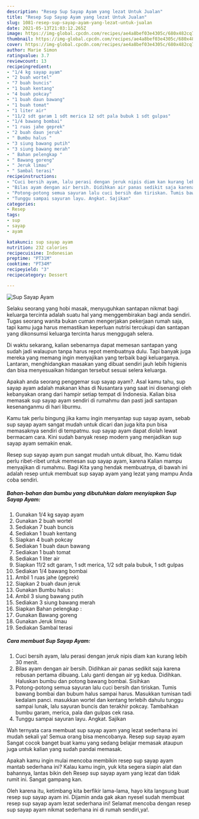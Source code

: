 ```yaml
---
description: "Resep Sup Sayap Ayam yang lezat Untuk Jualan"
title: "Resep Sup Sayap Ayam yang lezat Untuk Jualan"
slug: 1081-resep-sup-sayap-ayam-yang-lezat-untuk-jualan
date: 2021-05-13T21:03:12.265Z
image: https://img-global.cpcdn.com/recipes/ae4a8bef03e4305c/680x482cq70/sup-sayap-ayam-foto-resep-utama.jpg
thumbnail: https://img-global.cpcdn.com/recipes/ae4a8bef03e4305c/680x482cq70/sup-sayap-ayam-foto-resep-utama.jpg
cover: https://img-global.cpcdn.com/recipes/ae4a8bef03e4305c/680x482cq70/sup-sayap-ayam-foto-resep-utama.jpg
author: Marie Simon
ratingvalue: 3.7
reviewcount: 13
recipeingredient:
- "1/4 kg sayap ayam"
- "2 buah wortel"
- "7 buah buncis"
- "1 buah kentang"
- "4 buah pokcay"
- "1 buah daun bawang"
- "1 buah tomat"
- "1 liter air"
- "11/2 sdt garam 1 sdt merica 12 sdt pala bubuk 1 sdt gulpas"
- "1/4 bawang bombai"
- "1 ruas jahe geprek"
- "2 buah daun jeruk"
- " Bumbu halus "
- "3 siung bawang putih"
- "3 siung bawang merah"
- " Bahan pelengkap "
- " Bawang goreng"
- " Jeruk limau"
- " Sambal terasi"
recipeinstructions:
- "Cuci bersih ayam, lalu perasi dengan jeruk nipis diam kan kurang lebih 30 menit."
- "Bilas ayam dengan air bersih. Didihkan air panas sedikit saja karena rebusan pertama dibuang. Lalu ganti dengan air yg kedua. Didihkan. Haluskan bumbu dan potong bawang bombai. Sisihkan"
- "Potong-potong semua sayuran lalu cuci bersih dan tiriskan. Tumis bawang bombai dan bubum halus sampai harus. Masukkan tumisan tadi kedalam panci. masukkan wortel dan kentang terlebih dahulu tunggu sampai lunak, lalu sayuran buncis dan terakhir pokcay. Tambahkan bumbu garam, merica, pala dan gulpas cek rasa."
- "Tunggu sampai sayuran layu. Angkat. Sajikan"
categories:
- Resep
tags:
- sup
- sayap
- ayam

katakunci: sup sayap ayam 
nutrition: 232 calories
recipecuisine: Indonesian
preptime: "PT31M"
cooktime: "PT34M"
recipeyield: "3"
recipecategory: Dessert

---
```



![Sup Sayap Ayam](https://img-global.cpcdn.com/recipes/ae4a8bef03e4305c/680x482cq70/sup-sayap-ayam-foto-resep-utama.jpg)

Selaku seorang yang hobi masak, menyuguhkan santapan nikmat bagi keluarga tercinta adalah suatu hal yang menggembirakan bagi anda sendiri. Tugas seorang  wanita bukan cuman mengerjakan pekerjaan rumah saja, tapi kamu juga harus memastikan keperluan nutrisi tercukupi dan santapan yang dikonsumsi keluarga tercinta harus menggugah selera.

Di waktu  sekarang, kalian sebenarnya dapat memesan santapan yang sudah jadi walaupun tanpa harus repot membuatnya dulu. Tapi banyak juga mereka yang memang ingin menyajikan yang terbaik bagi keluarganya. Lantaran, menghidangkan masakan yang dibuat sendiri jauh lebih higienis dan bisa menyesuaikan hidangan tersebut sesuai selera keluarga. 



Apakah anda seorang penggemar sup sayap ayam?. Asal kamu tahu, sup sayap ayam adalah makanan khas di Nusantara yang saat ini disenangi oleh kebanyakan orang dari hampir setiap tempat di Indonesia. Kalian bisa memasak sup sayap ayam sendiri di rumahmu dan pasti jadi santapan kesenanganmu di hari liburmu.

Kamu tak perlu bingung jika kamu ingin menyantap sup sayap ayam, sebab sup sayap ayam sangat mudah untuk dicari dan juga kita pun bisa memasaknya sendiri di tempatmu. sup sayap ayam dapat diolah lewat bermacam cara. Kini sudah banyak resep modern yang menjadikan sup sayap ayam semakin enak.

Resep sup sayap ayam pun sangat mudah untuk dibuat, lho. Kamu tidak perlu ribet-ribet untuk memesan sup sayap ayam, karena Kalian mampu menyajikan di rumahmu. Bagi Kita yang hendak membuatnya, di bawah ini adalah resep untuk membuat sup sayap ayam yang lezat yang mampu Anda coba sendiri.

<!--inarticleads1-->

##### Bahan-bahan dan bumbu yang dibutuhkan dalam menyiapkan Sup Sayap Ayam:

1. Gunakan 1/4 kg sayap ayam
1. Gunakan 2 buah wortel
1. Sediakan 7 buah buncis
1. Sediakan 1 buah kentang
1. Siapkan 4 buah pokcay
1. Sediakan 1 buah daun bawang
1. Sediakan 1 buah tomat
1. Sediakan 1 liter air
1. Siapkan 11/2 sdt garam, 1 sdt merica, 1/2 sdt pala bubuk, 1 sdt gulpas
1. Sediakan 1/4 bawang bombai
1. Ambil 1 ruas jahe (geprek)
1. Siapkan 2 buah daun jeruk
1. Gunakan  Bumbu halus :
1. Ambil 3 siung bawang putih
1. Sediakan 3 siung bawang merah
1. Siapkan  Bahan pelengkap :
1. Gunakan  Bawang goreng
1. Gunakan  Jeruk limau
1. Sediakan  Sambal terasi




<!--inarticleads2-->

##### Cara membuat Sup Sayap Ayam:

1. Cuci bersih ayam, lalu perasi dengan jeruk nipis diam kan kurang lebih 30 menit.
1. Bilas ayam dengan air bersih. Didihkan air panas sedikit saja karena rebusan pertama dibuang. Lalu ganti dengan air yg kedua. Didihkan. Haluskan bumbu dan potong bawang bombai. Sisihkan
1. Potong-potong semua sayuran lalu cuci bersih dan tiriskan. Tumis bawang bombai dan bubum halus sampai harus. Masukkan tumisan tadi kedalam panci. masukkan wortel dan kentang terlebih dahulu tunggu sampai lunak, lalu sayuran buncis dan terakhir pokcay. Tambahkan bumbu garam, merica, pala dan gulpas cek rasa.
1. Tunggu sampai sayuran layu. Angkat. Sajikan




Wah ternyata cara membuat sup sayap ayam yang lezat sederhana ini mudah sekali ya! Semua orang bisa mencobanya. Resep sup sayap ayam Sangat cocok banget buat kamu yang sedang belajar memasak ataupun juga untuk kalian yang sudah pandai memasak.

Apakah kamu ingin mulai mencoba membikin resep sup sayap ayam mantab sederhana ini? Kalau kamu ingin, yuk kita segera siapin alat dan bahannya, lantas bikin deh Resep sup sayap ayam yang lezat dan tidak rumit ini. Sangat gampang kan. 

Oleh karena itu, ketimbang kita berfikir lama-lama, hayo kita langsung buat resep sup sayap ayam ini. Dijamin anda gak akan nyesel sudah membuat resep sup sayap ayam lezat sederhana ini! Selamat mencoba dengan resep sup sayap ayam nikmat sederhana ini di rumah sendiri,ya!.

